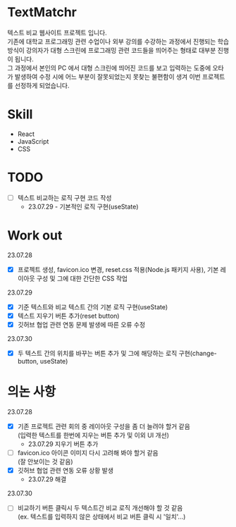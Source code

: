 # TextMatchr
텍스트 비교 웹사이트 프로젝트 입니다.<br />
기존에 대학교 프로그래밍 관련 수업이나 외부 강의를 수강하는 과정에서 진행되는 학습 방식이 강의자가 대형 스크린에 프로그래밍 관련 코드들을 띄어주는 형태로 대부분 진행이 됩니다.<br />
그 과정에서 본인의 PC 에서 대형 스크린에 띄어진 코드를 보고 입력하는 도중에 오타가 발생하여 수정 시에 어느 부분이 잘못되었는지 못찾는 불편함이 생겨 이번 프로젝트를 선정하게 되었습니다.

# Skill
- React
- JavaScript
- CSS

# TODO
- [ ] 텍스트 비교하는 로직 구현 코드 작성
  - 23.07.29 - 기본적인 로직 구현(useState)
 
# Work out
23.07.28
  - [X] 프로젝트 생성, favicon.ico 변경, reset.css 적용(Node.js 패키지 사용), 기본 레이아웃 구성 및 그에 대한 간단한 CSS 작업

23.07.29
  - [X] 기준 텍스트와 비교 텍스트 간의 기본 로직 구현(useState)
  - [X] 텍스트 지우기 버튼 추가(reset button)
  - [X] 깃허브 협업 관련 연동 문제 발생에 따른 오류 수정

23.07.30
  - [X] 두 텍스트 간의 위치를 바꾸는 버튼 추가 및 그에 해당하는 로직 구현(change-button, useState)

# 의논 사항
23.07.28
  - [X] 기존 프로젝트 관련 회의 중 레이아웃 구성을 좀 더 늘려야 할거 같음<br />
  (입력한 텍스트를 한번에 지우는 버튼 추가 및 이외 UI 개선)
    - 23.07.29 지우기 버튼 추가
  - [ ] favicon.ico 아이콘 이미지 다시 고려해 봐야 할거 같음<br />
  (잘 안보이는 것 같음)
  - [X] 깃허브 협업 관련 연동 오류 상황 발생
    - 23.07.29 해결

23.07.30
  - [ ] 비교하기 버튼 클릭시 두 텍스트간 비교 로직 개선해야 할 것 같음<br/>
  (ex. 텍스트를 입력하지 않은 상태에서 비교 버튼 클릭 시 '일치'...)
